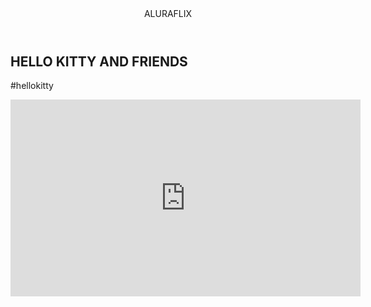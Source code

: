 
<html lang="pt─br">
<head>
    <link rel="stylesheet" href="style.css" />
    <title>Aluraflix</title>
</head>

<body>

<header>ALURAFLIX</header>

<section>
<div>
<h1>HELLO KITTY AND FRIENDS</h1>
<p>#hellokitty</p>
</div>

<div>
<iframe width="560" height="315" src="https://www.youtube.com/embed/Txei-Hyrokw?si=aPsfX66u3ERd-Gy7" title="YouTube video player" frameborder="0" allow="accelerometer; autoplay; clipboard-write; encrypted-media; gyroscope; picture-in-picture; web-share" referrerpolicy="strict-origin-when-cross-origin" allowfullscreen></iframe>
</div>
</section>

</body>


</html>